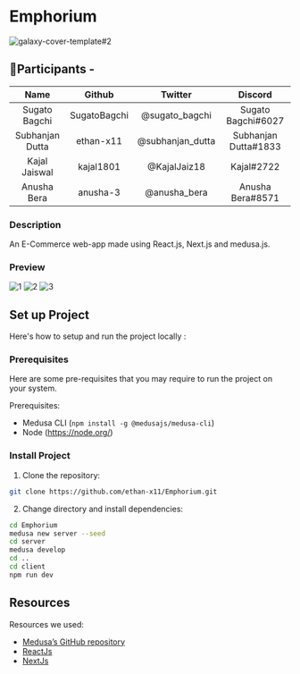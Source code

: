 # Emphorium

![galaxy-cover-template#2](https://user-images.githubusercontent.com/62725955/197359031-ad06dc1e-c21b-4de8-88ce-6e555d4c1dee.jpg)


🙋**Participants -**
-----------------

| Name | Github | Twitter | Discord |
| :-------------: | :-------------: | :-------------: | :-------------: |
| Sugato Bagchi | SugatoBagchi | @sugato_bagchi | Sugato Bagchi#6027
| Subhanjan Dutta | ethan-x11 | @subhanjan_dutta | Subhanjan Dutta#1833
| Kajal Jaiswal | kajal1801 | @KajalJaiz18 | Kajal#2722
| Anusha Bera | anusha-3 | @anusha_bera | Anusha Bera#8571



### **Description**

An E-Commerce web-app made using React.js, Next.js and medusa.js.

### Preview

![1](https://user-images.githubusercontent.com/62725955/197359240-f3efba62-654a-45ba-9fa3-62e49623fee4.png)
![2](https://user-images.githubusercontent.com/62725955/197359243-d50b4675-686b-4f64-acc5-d03c57df361b.png)
![3](https://user-images.githubusercontent.com/62725955/197359246-0eaeeac5-7168-47bd-8fd0-5d24b0e3ed30.png)

## Set up Project

Here's how to setup and run the project locally :

### Prerequisites

Here are some pre-requisites that you may require to run the project on your system.

Prerequisites:

- Medusa CLI (```npm install -g @medusajs/medusa-cli```) 
- Node (https://node.org/)

### Install Project


1. Clone the repository:

```bash
git clone https://github.com/ethan-x11/Emphorium.git
```

2. Change directory and install dependencies:

```bash
cd Emphorium
medusa new server --seed
cd server
medusa develop
cd ..
cd client 
npm run dev
```

## Resources

Resources we used:

- [Medusa’s GitHub repository](https://github.com/medusajs/medusa)
- [ReactJs](https://reactjs.org/)
- [NextJs](https://nextjs.org/)
